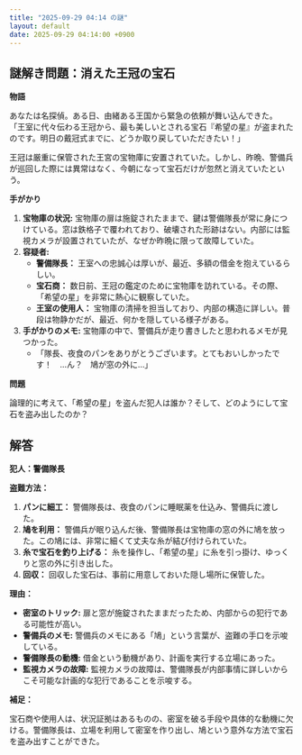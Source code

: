 ```yaml
---
title: "2025-09-29 04:14 の謎"
layout: default
date: 2025-09-29 04:14:00 +0900
---
```

## 謎解き問題：消えた王冠の宝石

**物語**

あなたは名探偵。ある日、由緒ある王国から緊急の依頼が舞い込んできた。
「王室に代々伝わる王冠から、最も美しいとされる宝石『希望の星』が盗まれたのです。明日の戴冠式までに、どうか取り戻していただきたい！」

王冠は厳重に保管された王宮の宝物庫に安置されていた。しかし、昨晩、警備兵が巡回した際には異常はなく、今朝になって宝石だけが忽然と消えていたという。

**手がかり**

1.  **宝物庫の状況:** 宝物庫の扉は施錠されたままで、鍵は警備隊長が常に身につけている。窓は鉄格子で覆われており、破壊された形跡はない。内部には監視カメラが設置されていたが、なぜか昨晩に限って故障していた。
2.  **容疑者:**
    *   **警備隊長：** 王室への忠誠心は厚いが、最近、多額の借金を抱えているらしい。
    *   **宝石商：** 数日前、王冠の鑑定のために宝物庫を訪れている。その際、「希望の星」を非常に熱心に観察していた。
    *   **王室の使用人：** 宝物庫の清掃を担当しており、内部の構造に詳しい。普段は物静かだが、最近、何かを隠している様子がある。
3.  **手がかりのメモ:** 宝物庫の中で、警備兵が走り書きしたと思われるメモが見つかった。
    *   「隊長、夜食のパンをありがとうございます。とてもおいしかったです！　…ん？　鳩が窓の外に…」

**問題**

論理的に考えて、「希望の星」を盗んだ犯人は誰か？そして、どのようにして宝石を盗み出したのか？

## 解答

**犯人：警備隊長**

**盗難方法：**

1.  **パンに細工：** 警備隊長は、夜食のパンに睡眠薬を仕込み、警備兵に渡した。
2.  **鳩を利用：** 警備兵が眠り込んだ後、警備隊長は宝物庫の窓の外に鳩を放った。この鳩には、非常に細くて丈夫な糸が結び付けられていた。
3.  **糸で宝石を釣り上げる：** 糸を操作し、「希望の星」に糸を引っ掛け、ゆっくりと窓の外に引き出した。
4.  **回収：** 回収した宝石は、事前に用意しておいた隠し場所に保管した。

**理由：**

*   **密室のトリック:** 扉と窓が施錠されたままだったため、内部からの犯行である可能性が高い。
*   **警備兵のメモ:** 警備兵のメモにある「鳩」という言葉が、盗難の手口を示唆している。
*   **警備隊長の動機:** 借金という動機があり、計画を実行する立場にあった。
*   **監視カメラの故障:** 監視カメラの故障は、警備隊長が内部事情に詳しいからこそ可能な計画的な犯行であることを示唆する。

**補足：**

宝石商や使用人は、状況証拠はあるものの、密室を破る手段や具体的な動機に欠ける。警備隊長は、立場を利用して密室を作り出し、鳩という意外な方法で宝石を盗み出すことができた。
